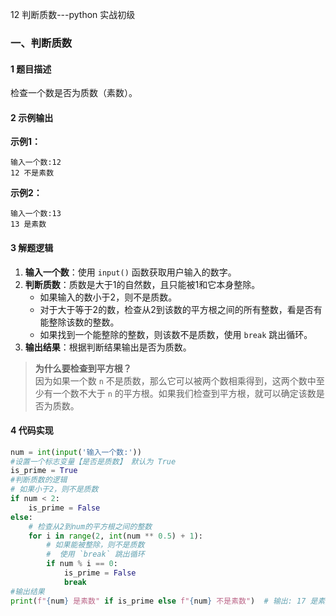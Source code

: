 12 判断质数---python 实战初级

### 一、判断质数  

#### 1 题目描述

检查一个数是否为质数（素数）。  

#### 2 示例输出

**示例1：**

```
输入一个数:12
12 不是素数
```

**示例2：**

```
输入一个数:13  
13 是素数  
```

#### 3 解题逻辑

1. **输入一个数**：使用 `input()` 函数获取用户输入的数字。
2. **判断质数**：质数是大于1的自然数，且只能被1和它本身整除。  
   - 如果输入的数小于2，则不是质数。
   - 对于大于等于2的数，检查从2到该数的平方根之间的所有整数，看是否有能整除该数的整数。
   - 如果找到一个能整除的整数，则该数不是质数，使用 `break` 跳出循环。
3. **输出结果**：根据判断结果输出是否为质数。

> **为什么要检查到平方根？**  
> 因为如果一个数 `n` 不是质数，那么它可以被两个数相乘得到，这两个数中至少有一个数不大于 `n` 的平方根。如果我们检查到平方根，就可以确定该数是否为质数。

#### 4 代码实现

```python
num = int(input('输入一个数:'))
#设置一个标志变量【是否是质数】 默认为 True
is_prime = True
#判断质数的逻辑
# 如果小于2，则不是质数
if num < 2:
    is_prime = False
else:
    # 检查从2到num的平方根之间的整数
    for i in range(2, int(num ** 0.5) + 1):
        # 如果能被整除，则不是质数 
        #  使用 `break` 跳出循环
        if num % i == 0:
            is_prime = False
            break
#输出结果
print(f"{num} 是素数" if is_prime else f"{num} 不是素数")  # 输出: 17 是素数
 
```
